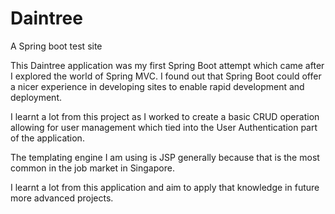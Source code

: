 # Daintree
A Spring boot test site

This Daintree application was my first Spring Boot attempt which came after I explored the world of Spring MVC.
I found out that Spring Boot could offer a nicer experience in developing sites to enable rapid development and deployment.

I learnt a lot from this project as I worked to create a basic CRUD operation allowing for user management which tied into
the User Authentication part of the application. 

The templating engine I am using is JSP generally because that is the most common in the job market in Singapore.

I learnt a lot from this application and aim to apply that knowledge in future more advanced projects.
